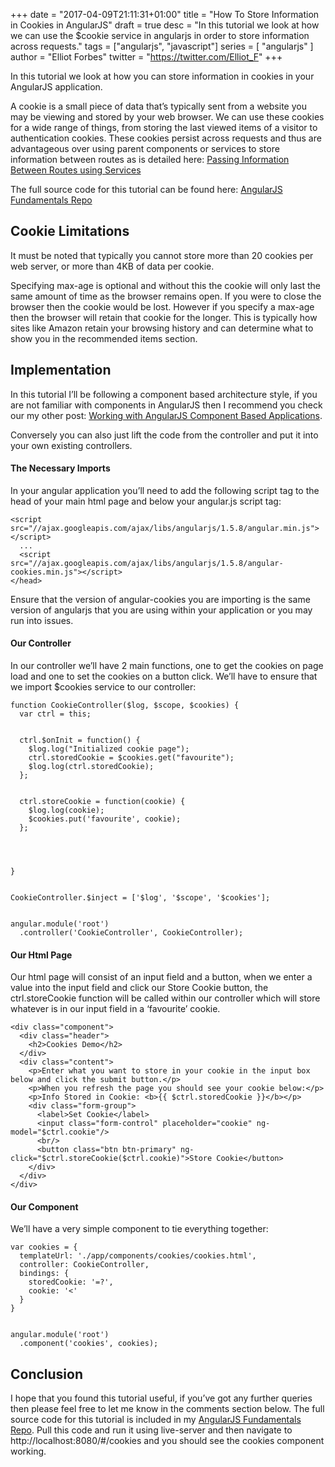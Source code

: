 +++
date = "2017-04-09T21:11:31+01:00"
title = "How To Store Information in Cookies in AngularJS"
draft = true
desc = "In this tutorial we look at how we can use the $cookie service in angularjs in order to store information across requests."
tags = ["angularjs", "javascript"]
series = [ "angularjs" ]
author = "Elliot Forbes"
twitter = "https://twitter.com/Elliot_F"
+++

In this tutorial we look at how you can store information in cookies in your AngularJS application. 


A cookie is a small piece of data that’s typically sent from a website you may be viewing and stored by your web browser. We can use these cookies for a wide range of things, from storing the last viewed items of a visitor to authentication cookies. These cookies persist across requests and thus are advantageous over using parent components or services to store information between routes as is detailed here: [Passing Information Between Routes using Services](https://tutorialedge.net/passing-data-between-routes-angularjs)


<div class="github-link">The full source code for this tutorial can be found here: <a href="https://github.com/elliotforbes/angularjs-fundamentals">AngularJS Fundamentals Repo</a></div>

## Cookie Limitations

It must be noted that typically you cannot store more than 20 cookies per web server, or more than 4KB of data per cookie. 

Specifying max-age is optional and without this the cookie will only last the same amount of time as the browser remains open. If you were to close the browser then the cookie would be lost. However if you specify a max-age then the browser will retain that cookie for the longer. This is typically how sites like Amazon retain your browsing history and can determine what to show you in the recommended items section.

## Implementation


In this tutorial I’ll be following a component based architecture style, if you are not familiar with components in AngularJS then I recommend you check our my other post: [Working with AngularJS Component Based Applications](https://tutorialedge.net/working-with-angularjs-component-applications).


Conversely you can also just lift the code from the controller and put it into your own existing controllers.


#### The Necessary Imports


In your angular application you’ll need to add the following script tag to the head of your main html page and below your angular.js script tag:


~~~
<script src="//ajax.googleapis.com/ajax/libs/angularjs/1.5.8/angular.min.js"></script>
  ...
  <script src="//ajax.googleapis.com/ajax/libs/angularjs/1.5.8/angular-cookies.min.js"></script>
</head>
~~~


Ensure that the version of angular-cookies you are importing is the same version of angularjs that you are using within your application or you may run into issues.


#### Our Controller


In our controller we’ll have 2 main functions, one to get the cookies on page load and one to set the cookies on a button click. We’ll have to ensure that we import $cookies service to our controller:


~~~
function CookieController($log, $scope, $cookies) {
  var ctrl = this;


  ctrl.$onInit = function() {
    $log.log("Initialized cookie page");
    ctrl.storedCookie = $cookies.get("favourite");
    $log.log(ctrl.storedCookie);  
  };


  ctrl.storeCookie = function(cookie) {
    $log.log(cookie);
    $cookies.put('favourite', cookie);
  };




}


CookieController.$inject = ['$log', '$scope', '$cookies'];


angular.module('root')
  .controller('CookieController', CookieController);
~~~


#### Our Html Page


Our html page will consist of an input field and a button, when we enter a value into the input field and click our Store Cookie button, the ctrl.storeCookie function will be called within our controller which will store whatever is in our input field in a ‘favourite’ cookie. 


~~~
<div class="component">
  <div class="header">
    <h2>Cookies Demo</h2>
  </div>
  <div class="content">
    <p>Enter what you want to store in your cookie in the input box below and click the submit button.</p>
    <p>When you refresh the page you should see your cookie below:</p>
    <p>Info Stored in Cookie: <b>{{ $ctrl.storedCookie }}</b></p>
    <div class="form-group">
      <label>Set Cookie</label>
      <input class="form-control" placeholder="cookie" ng-model="$ctrl.cookie"/>
      <br/>
      <button class="btn btn-primary" ng-click="$ctrl.storeCookie($ctrl.cookie)">Store Cookie</button>
    </div>
  </div>
</div>
~~~


#### Our Component


We’ll have a very simple component to tie everything together:


~~~
var cookies = {
  templateUrl: './app/components/cookies/cookies.html',
  controller: CookieController,
  bindings: {
    storedCookie: '=?',
    cookie: '<'
  }
}


angular.module('root')
  .component('cookies', cookies);
~~~


## Conclusion


I hope that you found this tutorial useful, if you’ve got any further queries then please feel free to let me know in the comments section below. The full source code for this tutorial is included in my [AngularJS Fundamentals Repo](https://github.com/elliotforbes/angularjs-fundamentals). Pull this code and run it using live-server and then navigate to http://localhost:8080/#/cookies and you should see the cookies component working.